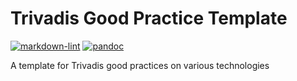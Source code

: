 # Trivadis Good Practice Template

[![markdown-lint](https://github.com/Trivadis/good-practice-template/actions/workflows/mdlint.yml/badge.svg)](https://github.com/Trivadis/good-practice-template/actions/workflows/mdlint.yml) [![pandoc](https://github.com/Trivadis/good-practice-template/actions/workflows/pandoc.yml/badge.svg)](https://github.com/Trivadis/good-practice-template/actions/workflows/pandoc.yml)

A template for Trivadis good practices on various technologies
